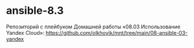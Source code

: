 # ansible-8.3
Репозиторий с плейбуком Домашней работы «08.03 Использование Yandex Cloud»: https://github.com/olkhovik/mnt/tree/main/08-ansible-03-yandex

